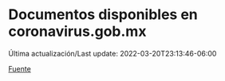 # Documentos disponibles en coronavirus.gob.mx

Última actualización/Last update: 2022-03-20T23:13:46-06:00

 [Fuente](https://coronavirus.gob.mx/)
